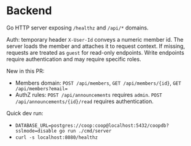 # Backend

Go HTTP server exposing `/healthz` and `/api/*` domains.

Auth: temporary header `X-User-Id` conveys a numeric member id. The server loads the member and attaches it to request context. If missing, requests are treated as `guest` for read-only endpoints. Write endpoints require authentication and may require specific roles.

New in this PR:
- Members domain: `POST /api/members`, `GET /api/members/{id}`, `GET /api/members?email=`
- AuthZ rules: `POST /api/announcements` requires `admin`. `POST /api/announcements/{id}/read` requires authentication.

Quick dev run:
- `DATABASE_URL=postgres://coop:coop@localhost:5432/coopdb?sslmode=disable go run ./cmd/server`
- `curl -s localhost:8080/healthz`
